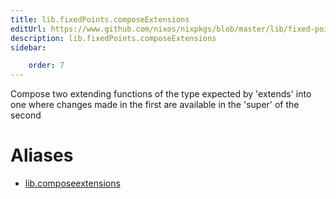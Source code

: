 ```yaml
---
title: lib.fixedPoints.composeExtensions
editUrl: https://www.github.com/nixos/nixpkgs/blob/master/lib/fixed-points.nix#L107C5
description: lib.fixedPoints.composeExtensions
sidebar:

    order: 7
---
```


Compose two extending functions of the type expected by 'extends'
into one where changes made in the first are available in the
'super' of the second


# Aliases

- [lib.composeextensions](/nix-doc-comments/reference/lib/lib-composeextensions)


